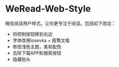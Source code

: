 # WeRead-Web-Style
微信阅读用户样式。让你更专注于阅读。包括如下改动：

* 将控制按钮移到右边
* 字体改用Iosevka + 霞鹜文楷
* 修改浅色主题，柔和配色
* 去除下载APP和搜索按钮
* 隐藏抬头
